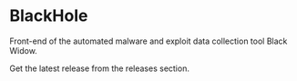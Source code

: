# BlackHole
Front-end of the automated malware and exploit data collection tool Black Widow.

Get the latest release from the releases section.
